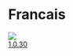 # Francais
![](https://www.clg-simone-veil-pontoise.fr/images/site/administration/disciplines/site/francais.jpg)<br>
[1.0.30](https://github.com/theo-ecole/Francais/releases/download/v1.0.30/Francais_v1.0.30.apk)
